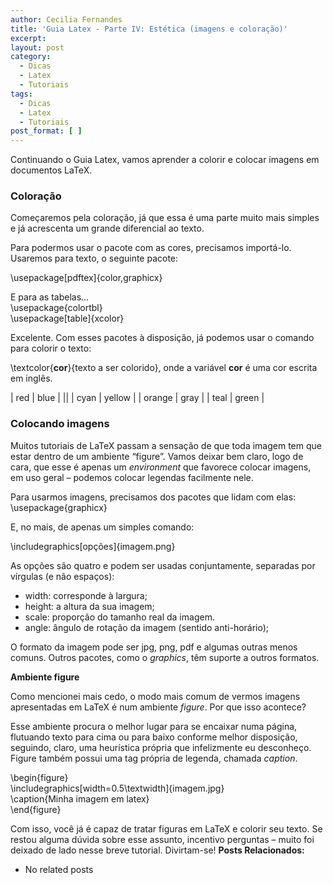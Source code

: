 ```yaml
---
author: Cecilia Fernandes
title: 'Guia Latex - Parte IV: Estética (imagens e coloração)'
excerpt:
layout: post
category:
  - Dicas
  - Latex
  - Tutoriais
tags:
  - Dicas
  - Latex
  - Tutoriais
post_format: [ ]
---
```

Continuando o Guia Latex, vamos aprender a colorir e colocar imagens em documentos LaTeX.

### Coloração

Começaremos pela coloração, já que essa é uma parte muito mais simples e já acrescenta um grande diferencial ao texto.

Para podermos usar o pacote com as cores, precisamos importá-lo. Usaremos para texto, o seguinte pacote:

\usepackage[pdftex]{color,graphicx}

E para as tabelas…  
\usepackage{colortbl}  
\usepackage[table]{xcolor}

Excelente. Com esses pacotes à disposição, já podemos usar o comando para colorir o texto:

\textcolor{**cor**}{texto a ser colorido}, onde a variável **cor** é uma cor escrita em inglês.

| red    | blue   |
||
| cyan   | yellow |
| orange | gray   |
| teal   | green  |

### Colocando imagens

Muitos tutoriais de LaTeX passam a sensação de que toda imagem tem que estar dentro de um ambiente “figure”. Vamos deixar bem claro, logo de cara, que esse é apenas um *environment* que favorece colocar imagens, em uso geral – podemos colocar legendas facilmente nele.

Para usarmos imagens, precisamos dos pacotes que lidam com elas:  
\usepackage{graphicx}

E, no mais, de apenas um simples comando:

\includegraphics[opções]{imagem.png}

As opções são quatro e podem ser usadas conjuntamente, separadas por vírgulas (e não espaços):

*   width: corresponde à largura;
*   height: a altura da sua imagem;
*   scale: proporção do tamanho real da imagem.
*   angle: ângulo de rotação da imagem (sentido anti-horário);

O formato da imagem pode ser jpg, png, pdf e algumas outras menos comuns. Outros pacotes, como o *graphics*, têm suporte a outros formatos.

**Ambiente figure**

Como mencionei mais cedo, o modo mais comum de vermos imagens apresentadas em LaTeX é num ambiente *figure*. Por que isso acontece?

Esse ambiente procura o melhor lugar para se encaixar numa página, flutuando texto para cima ou para baixo conforme melhor disposição, seguindo, claro, uma heurística própria que infelizmente eu desconheço. Figure também possui uma tag própria de legenda, chamada *caption*.

\begin{figure}  
\includegraphics[width=0.5\textwidth]{imagem.jpg}  
\caption{Minha imagem em latex}  
\end{figure}

Com isso, você já é capaz de tratar figuras em LaTeX e colorir seu texto. Se restou alguma dúvida sobre esse assunto, incentivo perguntas – muito foi deixado de lado nesse breve tutorial. Divirtam-se! 
**Posts Relacionados:** 
*   No related posts

















